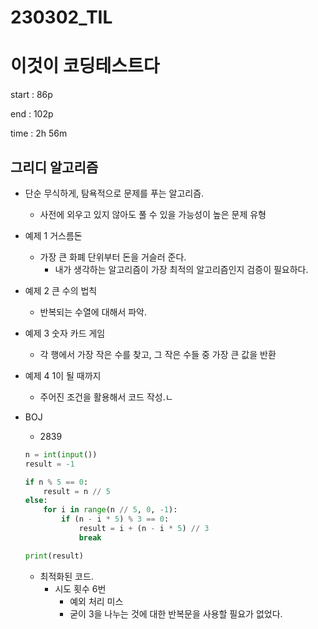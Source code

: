 # 230302_TIL

# 이것이 코딩테스트다

start : 86p

end : 102p

time : 2h 56m

## 그리디 알고리즘

- 단순 무식하게, 탐욕적으로 문제를 푸는 알고리즘.
    - 사전에 외우고 있지 않아도 풀 수 있을 가능성이 높은 문제 유형
- 예제 1 거스름돈
    - 가장 큰 화폐 단위부터 돈을 거슬러 준다.
        - 내가 생각하는 알고리즘이 가장 최적의 알고리즘인지 검증이 필요하다.
- 예제 2 큰 수의 법칙
    - 반복되는 수열에 대해서 파악.
- 예제 3 숫자 카드 게임
    - 각 행에서 가장 작은 수를 찾고, 그 작은 수들 중 가장 큰 값을 반환
- 예제 4 1이 될 때까지
    - 주어진 조건을 활용해서 코드 작성.ㄴ
- BOJ
    - 2839
    
    ```python
    n = int(input())
    result = -1
    
    if n % 5 == 0:
    	result = n // 5
    else:
    	for i in range(n // 5, 0, -1):
    		if (n - i * 5) % 3 == 0:
    			result = i + (n - i * 5) // 3
    			break
    
    print(result)
    ```
    
    - 최적화된 코드.
        - 시도 횟수 6번
            - 예외 처리 미스
            - 굳이 3을 나누는 것에 대한 반복문을 사용할 필요가 없었다.
